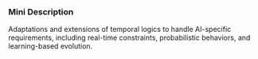 ### Mini Description

Adaptations and extensions of temporal logics to handle AI-specific requirements, including real-time constraints, probabilistic behaviors, and learning-based evolution.
